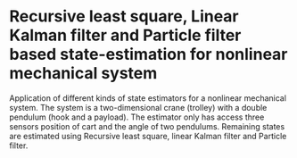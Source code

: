 # Recursive least square, Linear Kalman filter and Particle filter based state-estimation for nonlinear mechanical system
Application of different kinds of state estimators for a nonlinear mechanical system. The system is a two-dimensional crane (trolley) with a double pendulum (hook and a payload). The estimator only has access three sensors position of cart and the angle of two pendulums. Remaining states are estimated using Recursive least square, linear Kalman filter and Particle filter. 

